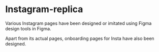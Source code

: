 # Instagram-replica

Various Instagram pages have been designed or imitated using Figma design tools in Figma.

Apart from its actual pages, onboarding pages for Insta have also been designed.
